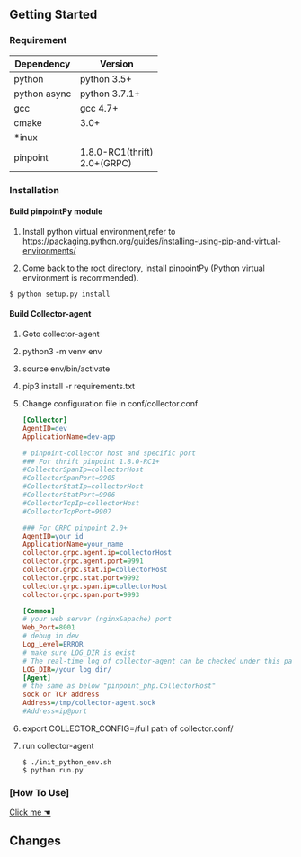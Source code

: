 ﻿## Getting Started

### Requirement

Dependency| Version
---|----
python |python 3.5+
python async|python 3.7.1+
gcc|gcc 4.7+
cmake| 3.0+
*inux| 
pinpoint| 1.8.0-RC1(thrift) <br> 2.0+(GRPC)

### Installation

#### Build pinpointPy module

1. Install python virtual environment,refer to 
https://packaging.python.org/guides/installing-using-pip-and-virtual-environments/

2. Come back to the root directory, install pinpointPy (Python virtual environment is recommended).
```shell
$ python setup.py install
```
#### Build Collector-agent
1. Goto collector-agent
2. python3 -m venv env
3. source env/bin/activate
4. pip3 install -r requirements.txt
5. Change configuration file in conf/collector.conf

    ```ini
    [Collector]
    AgentID=dev
    ApplicationName=dev-app
 
    # pinpoint-collector host and specific port
    ### For thrift pinpoint 1.8.0-RC1+
    #CollectorSpanIp=collectorHost
    #CollectorSpanPort=9905
    #CollectorStatIp=collectorHost
    #CollectorStatPort=9906
    #CollectorTcpIp=collectorHost
    #CollectorTcpPort=9907
 
    ### For GRPC pinpoint 2.0+
    AgentID=your_id
    ApplicationName=your_name
    collector.grpc.agent.ip=collectorHost
    collector.grpc.agent.port=9991
    collector.grpc.stat.ip=collectorHost
    collector.grpc.stat.port=9992
    collector.grpc.span.ip=collectorHost
    collector.grpc.span.port=9993
 
    [Common]
    # your web server (nginx&apache) port
    Web_Port=8001   
    # debug in dev
    Log_Level=ERROR 
    # make sure LOG_DIR is exist
    # The real-time log of collector-agent can be checked under this path with the command " tail -f ".
    LOG_DIR=/your log dir/ 
    [Agent]
    # the same as below "pinpoint_php.CollectorHost"
    sock or TCP address
    Address=/tmp/collector-agent.sock
    #Address=ip@port
    ```
6. export COLLECTOR_CONFIG=/full path of collector.conf/
7. run collector-agent
    ```
    $ ./init_python_env.sh
    $ python run.py 
    ```

### [How To Use]
[Click me ☚](../../Example/PY/Readme.md)


## Changes

